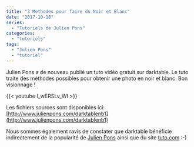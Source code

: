 ```yaml
---
title: "3 Methodes pour faire du Noir et Blanc"
date: "2017-10-18"
series:
  - "Tutoriels de Julien Pons"
categories: 
  - "tutoriels"
tags: 
  - "Julien Pons"
  - "tutoriel"
---
```


Julien Pons a de nouveau publié un tuto vidéo gratuit sur darktable. Le tuto traite des méthodes possibles pour obtenir une photo en noir et blanc. Bon visionnage !

{{< youtube I_wERSLv_WI >}}

Les fichiers sources sont disponibles ici: [http://www.julienpons.com/darktablenb1](http://www.julienpons.com/darktablenb1)

Nous sommes également ravis de constater que darktable bénéficie indirectement de la popularité de [Julien Pons](https://www.julienpons.com/) ainsi que du site [tuto.com](http://tuto.com/) :-)
